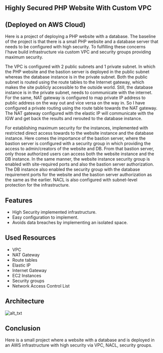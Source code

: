 ## Highly Secured PHP Website With Custom VPC 
## (Deployed on AWS Cloud)

 Here is a project of deploying a PHP website with a database. The baseline of the project is that there is a small PHP website and a database server that needs to be configured with high security. To fulfilling these concerns I'have build infrastructure via custom VPC and security groups providing maximum security. 
 
The VPC is configured with 2 public subnets and 1 private subnet. In which the PHP website and the bastion server is deployed in the public subnet whereas the database instance is in the private subnet. Both the public subnet is routed using the route tables to the Internet gateway, which makes the site publicly accessible to the outside world. Still, the database instance is in the private subnet, needs to communicate with the internet. For the same, NAT gateway is configured to map private IP address to public address on the way out and vice versa on the way in. So I have configured a private routing using the route table towards the NAT gateway. The NAT gateway configured with the elastic IP will communicate with the IGW and get back the results and rerouted to the database instance.

For establishing maximum security for the instances, implemented with restricted direct access towards to the website instance and the database instance. Here comes the importance of the bastion server, where the bastion server is configured with a security group in which providing the access to admin/creators of the website and DB. From that bastion server, only those authorized users can access both the website instance and the DB instance. In the same manner, the website instance security group is enabled with site-required ports and also the bastion server authorization. The DB instance also enabled the security group with the database requirement ports for the website and the bastion server authorization as the same as the earlier. NACL is also configured with subnet-level protection for the infrastructure.


## Features 

- High Security implemented infrastructure. 
- Easy configuration to implement.
- Avoids data breaches by implementing an isolated space.

## Used Resources

- VPC
- NAT Gateway
- Route tables
- Elastic IP
- Internet Gateway
- EC2 Instances
- Security groups
- Network Access Control List

## Architecture



![
alt_txt
](https://i.ibb.co/mhTSPNQ/PHP-Website-High-Security-approved.jpg)


## Conclusion

Here is a small project where a website with a database and is deployed in an AWS infrastructure with high security via VPC, NACL, security groups.
